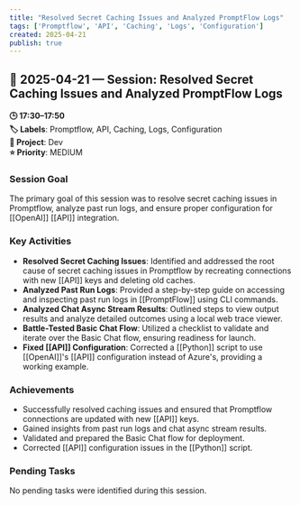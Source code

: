 ```yaml
---
title: "Resolved Secret Caching Issues and Analyzed PromptFlow Logs"
tags: ['Promptflow', 'API', 'Caching', 'Logs', 'Configuration']
created: 2025-04-21
publish: true
---
```


## 📅 2025-04-21 — Session: Resolved Secret Caching Issues and Analyzed PromptFlow Logs

**🕒 17:30–17:50**  
**🏷️ Labels**: Promptflow, API, Caching, Logs, Configuration  
**📂 Project**: Dev  
**⭐ Priority**: MEDIUM  


### Session Goal
The primary goal of this session was to resolve secret caching issues in Promptflow, analyze past run logs, and ensure proper configuration for [[OpenAI]] [[API]] integration.

### Key Activities
- **Resolved Secret Caching Issues**: Identified and addressed the root cause of secret caching issues in Promptflow by recreating connections with new [[API]] keys and deleting old caches.
- **Analyzed Past Run Logs**: Provided a step-by-step guide on accessing and inspecting past run logs in [[PromptFlow]] using CLI commands.
- **Analyzed Chat Async Stream Results**: Outlined steps to view output results and analyze detailed outcomes using a local web trace viewer.
- **Battle-Tested Basic Chat Flow**: Utilized a checklist to validate and iterate over the Basic Chat flow, ensuring readiness for launch.
- **Fixed [[API]] Configuration**: Corrected a [[Python]] script to use [[OpenAI]]'s [[API]] configuration instead of Azure's, providing a working example.

### Achievements
- Successfully resolved caching issues and ensured that Promptflow connections are updated with new [[API]] keys.
- Gained insights from past run logs and chat async stream results.
- Validated and prepared the Basic Chat flow for deployment.
- Corrected [[API]] configuration issues in the [[Python]] script.

### Pending Tasks
No pending tasks were identified during this session.
